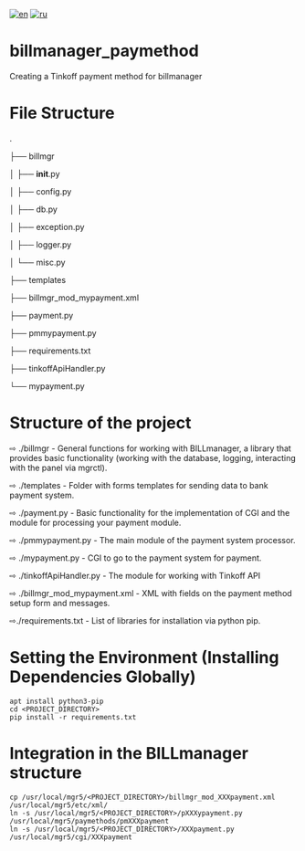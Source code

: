 [![en](https://img.shields.io/badge/lang-en-red.svg)](https://github.com/dogee4803/billmanager_paymethod/blob/main/README.en.md)
[![ru](https://img.shields.io/badge/lang-ru-blue.svg)](https://github.com/dogee4803/billmanager_paymethod/blob/main/README.md)

# billmanager_paymethod
Creating a Tinkoff payment method for billmanager

# File Structure
.

├── billmgr

│   ├── __init__.py

│   ├── config.py

│   ├── db.py

│   ├── exception.py

│   ├── logger.py

│   └── misc.py

├── templates

├── billmgr_mod_mypayment.xml

├── payment.py

├── pmmypayment.py

├── requirements.txt

├── tinkoffApiHandler.py

└── mypayment.py


# Structure of the project
⇨ ./billmgr - General functions for working with BILLmanager, a library that provides basic functionality (working with the database, logging, interacting with the panel via mgrctl).

⇨ ./templates - Folder with forms templates for sending data to bank payment system.

⇨ ./payment.py - Basic functionality for the implementation of CGI and the module for processing your payment module.

⇨ ./pmmypayment.py - The main module of the payment system processor.

⇨ ./mypayment.py - CGI to go to the payment system for payment.

⇨ ./tinkoffApiHandler.py - The module for working with Tinkoff API

⇨ ./billmgr_mod_mypayment.xml - XML with fields on the payment method setup form and messages.

⇨./requirements.txt - List of libraries for installation via python pip.


# Setting the Environment (Installing Dependencies Globally)
```
apt install python3-pip
cd <PROJECT_DIRECTORY>
pip install -r requirements.txt
```

# Integration in the BILLmanager structure
```
cp /usr/local/mgr5/<PROJECT_DIRECTORY>/billmgr_mod_XXXpayment.xml /usr/local/mgr5/etc/xml/
ln -s /usr/local/mgr5/<PROJECT_DIRECTORY>/pXXXypayment.py /usr/local/mgr5/paymethods/pmXXXpayment
ln -s /usr/local/mgr5/<PROJECT_DIRECTORY>/XXXpayment.py /usr/local/mgr5/cgi/XXXpayment
```
